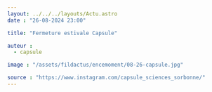 ```yaml
---
layout: ../../../layouts/Actu.astro
date : "26-08-2024 23:00"

title: "Fermeture estivale Capsule"

auteur :
  - capsule

image : "/assets/fildactus/encemoment/08-26-capsule.jpg"

source : "https://www.instagram.com/capsule_sciences_sorbonne/"
---
```

